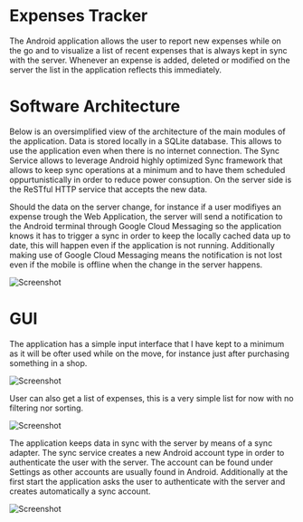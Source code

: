 Expenses Tracker
==========

The Android application allows the user to report new expenses while on the go and to visualize a list of recent expenses that is always kept in sync with the server. Whenever an expense is added, deleted or modified on the server the list in the application reflects this immediately. 


Software Architecture
===========

Below is an oversimplified view of the architecture of the main modules of the application. Data is stored locally in a SQLite database. This allows to use the application even when there is no internet connection. The Sync Service allows to leverage Android highly optimized Sync framework that allows to keep sync operations at a minimum and to have them scheduled oppurtunistically in order to reduce power consuption. On the server side is the ReSTful HTTP service that accepts the new data.

Should the data on the server change, for instance if a user modifiyes an expense trough the Web Application, the server will send a notification to the Android terminal through Google Cloud Messaging so the application knows it has to trigger a sync in order to keep the locally cached data up to date, this will happen even if the application is not running. Additionally making use of Google Cloud Messaging means the notification is not lost even if the mobile is offline when the change in the server happens.

![Screenshot](https://raw.github.com/nicolacimmino/ExpensesTracker/master/AndroidApplication/documentation/structure.png)


GUI
==========

The application has a simple input interface that I have kept to a minimum as it will be ofter used while on the move, for instance just after purchasing something in a shop. 

![Screenshot](https://raw.github.com/nicolacimmino/ExpensesTracker/master/AndroidApplication/documentation/screenshot.png)

User can also get a list of expenses, this is a very simple list for now with no filtering nor sorting.


![Screenshot](https://raw.github.com/nicolacimmino/ExpensesTracker/master/AndroidApplication/documentation/screenshot2.png)

The application keeps data in sync with the server by means of a sync adapter. The sync service creates a new Android account type in order to authenticate the user with the server. The account can be found under Settings as other accounts are usually found in Android.
Additionally at the first start the application asks the user to authenticate with the server and creates automatically a sync account.

![Screenshot](https://raw.github.com/nicolacimmino/ExpensesTracker/master/AndroidApplication/documentation/screenshot0.png)


